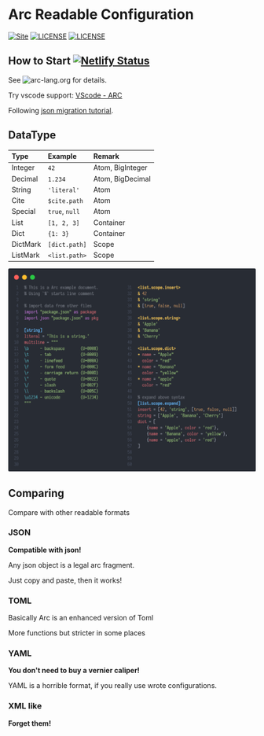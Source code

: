 Arc Readable Configuration
==========================
[![Site](https://img.shields.io/badge/ARC-v0.4-%23FF4D5B.svg?style=flat-square)](https://github.com/toml-lang/toml)
[![LICENSE](https://img.shields.io/badge/license-Anti%20996-blue.svg?style=flat-square)](https://github.com/996icu/996.ICU/blob/master/LICENSE)
[![LICENSE](https://img.shields.io/badge/license-MPL%202.0-blue.svg?style=flat-square)](https://github.com/GalAster/vscode-toml/blob/master/License.md)

## How to Start [![Netlify Status](https://api.netlify.com/api/v1/badges/fbb30971-c014-4c7e-b268-40540b200a3c/deploy-status)](https://app.netlify.com/sites/arc-lang/deploys)

See ![arc-lang.org](https://arc-lang.netlify.app/) for details.

Try vscode support: [VScode - ARC](https://github.com/GalAster/vscode-arc/tree/master)

Following [json migration tutorial](https://github.com/Moe-Net/Arc-Language/blob/master/i18n/en/From%20JSON.md).

## DataType

| Type     | Example             | Remark           |
| :------- | :------------------ | :--------------- |
| Integer  | `42`                | Atom, BigInteger |
| Decimal  | `1.234`             | Atom, BigDecimal |
| String   | `'literal'`         | Atom             |
| Cite     | `$cite.path`        | Atom             |
| Special  | `true`, `null`      | Atom             |
| List     | `[1, 2, 3]`         | Container        |
| Dict     | `{1: 3}`            | Container        |
| DictMark | `[dict.path]`       | Scope            |
| ListMark | `<list.path>`       | Scope            |

![](./test/showtime.png)

## Comparing
Compare with other readable formats

### JSON

**Compatible with json!**

Any json object is a legal arc fragment.

Just copy and paste, then it works!

### TOML

Basically Arc is an enhanced version of Toml

More functions but stricter in some places

### YAML

**You don't need to buy a vernier caliper!**

YAML is a horrible format, if you really use wrote configurations.

### XML like

**Forget them!**
